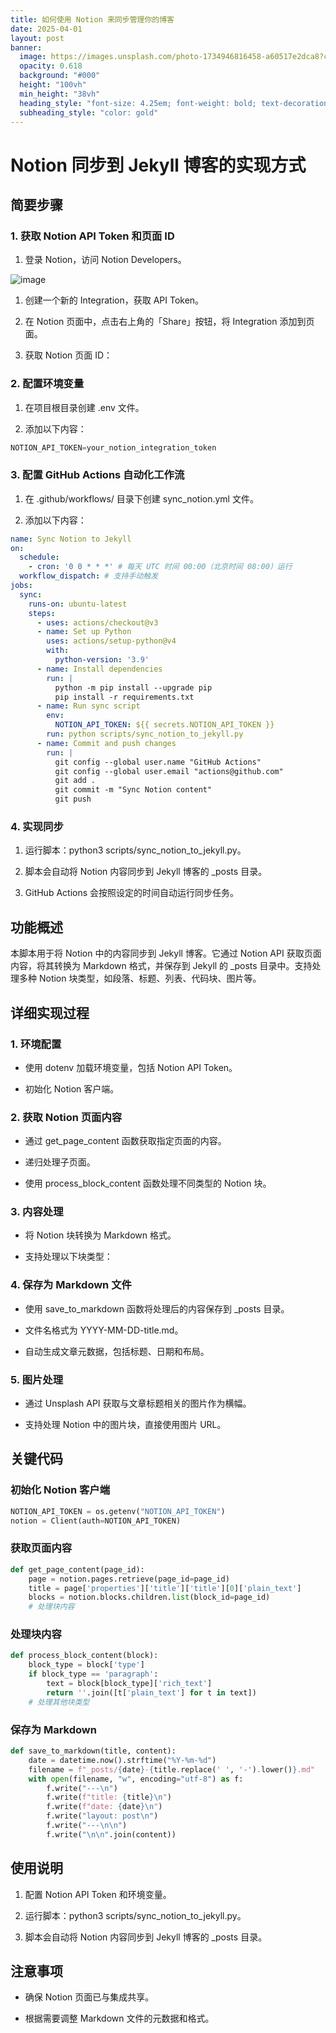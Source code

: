 ```yaml
---
title: 如何使用 Notion 来同步管理你的博客
date: 2025-04-01
layout: post
banner:
  image: https://images.unsplash.com/photo-1734946816458-a60517e2dca8?crop=entropy&cs=tinysrgb&fit=max&fm=jpg&ixid=M3w2OTIwMzJ8MHwxfHJhbmRvbXx8fHx8fHx8fDE3NDM1MTEzMTN8&ixlib=rb-4.0.3&q=80&w=1080
  opacity: 0.618
  background: "#000"
  height: "100vh"
  min_height: "38vh"
  heading_style: "font-size: 4.25em; font-weight: bold; text-decoration: underline"
  subheading_style: "color: gold"
---
```


# Notion 同步到 Jekyll 博客的实现方式

## 简要步骤

### 1. 获取 Notion API Token 和页面 ID

1. 登录 Notion，访问 Notion Developers。

![image](https://prod-files-secure.s3.us-west-2.amazonaws.com/a7a0cc5a-89b9-4cda-8686-1fba0ca52f40/d19c1afe-dea5-4312-9333-786b0ba83054/image.png?X-Amz-Algorithm=AWS4-HMAC-SHA256&X-Amz-Content-Sha256=UNSIGNED-PAYLOAD&X-Amz-Credential=ASIAZI2LB46646REENC7%2F20250401%2Fus-west-2%2Fs3%2Faws4_request&X-Amz-Date=20250401T124152Z&X-Amz-Expires=3600&X-Amz-Security-Token=IQoJb3JpZ2luX2VjEFUaCXVzLXdlc3QtMiJGMEQCIF1N3qtxupOiUOuyjETkhq6G33XUkBNhEl%2BrZ4MezOd7AiBBQLJyQkhxdBKAEjmkmvIE3UcBETyt7bGswZCmpe93biqIBAi%2B%2F%2F%2F%2F%2F%2F%2F%2F%2F%2F8BEAAaDDYzNzQyMzE4MzgwNSIMkrHs%2BkH%2FiT8S1YvjKtwDk2iXkx10n1xtZWVf5AR287AqptqiYMghFUdmglHAvoWShoEQfTEyrPJOIRQIIt9KPESQ%2FP4b75Y1RPB8muDIt9wP5GGME9hsBaFbpMYLk%2Fx3gWtJaxOrg0vIx1mY7k1GdwjHv75v%2FUm8DxNTpkxoCj6dv8NFKsUcMyHeA7UnOSSCfMWooa7R7vZxIFHQJs0sI68ocUjk3WqjRkMYtlmeLumwRo4Bh11fCT0qgP%2F2nk72ZBnQku0SycStNM5kYIB3ueu80Bh2z6SVKH4QCpnkHU%2BQ%2FPMm8H3S6FGpL5aPPuRmXflcbYLxWA9mDIpZQRrIx1eST1l2iFe2xl2va6vT73N8Adp4%2B91NxIytrVno%2Fsl6ldPkkgm9%2BTvgXFwylgDrbTp%2BGDuWfnotOqH2GucVq8E3QW1YeeBWrwQuK18SAXB5NDzw%2FpX%2BypYR8Tqt%2FtrnDlTTcuyCPMJDmwatj8TbBw56HEzAcbVtN0WY%2F3d9cIWX%2F3IQ5wO1hA%2B0ExkPsPJIjPFYQnAmz7rBqDTWcpxZpTRfYdwzTKvwKvOmbX52gFcN10rQVaR5gHwbU20NfF5cNPXfwhiEEh9AiN%2FaUSGmcPGxLuLguE9wCIUhuFNtW%2FCbXffeZESbRXbI44Iwh7avvwY6pgF37Laajjgi19rHlXqOXHvkTPKN6pCl5qO1k7%2FtGhtj2Cb4jofR2HbUs5Kaz25HRb0KINucqsWP7VwWpAN7A4T9RHC2Coi3spaKQlUw1knLtlBDsmQOgfRzIaE%2BNLeCqEYoA8MvJJNnMTSXb2k%2BV7Mz9KRUorE5ceIg%2Fy0RBfnxyJw9r0DdRbuxWMafazavYjtQ5fAkRy83WcsAfF51DEOOx7AsbAzX&X-Amz-Signature=a753575bd5eddd3df74cb19bba9c098c39fc54266d214056b2286c866ff5cd7a&X-Amz-SignedHeaders=host&x-id=GetObject)

1. 创建一个新的 Integration，获取 API Token。

1. 在 Notion 页面中，点击右上角的「Share」按钮，将 Integration 添加到页面。

1. 获取 Notion 页面 ID：


### 2. 配置环境变量

1. 在项目根目录创建 .env 文件。

1. 添加以下内容：

```javascript
NOTION_API_TOKEN=your_notion_integration_token
```

### 3. 配置 GitHub Actions 自动化工作流

1. 在 .github/workflows/ 目录下创建 sync_notion.yml 文件。

1. 添加以下内容：

```yaml
name: Sync Notion to Jekyll
on:
  schedule:
    - cron: '0 0 * * *' # 每天 UTC 时间 00:00（北京时间 08:00）运行
  workflow_dispatch: # 支持手动触发
jobs:
  sync:
    runs-on: ubuntu-latest
    steps:
      - uses: actions/checkout@v3
      - name: Set up Python
        uses: actions/setup-python@v4
        with:
          python-version: '3.9'
      - name: Install dependencies
        run: |
          python -m pip install --upgrade pip
          pip install -r requirements.txt
      - name: Run sync script
        env:
          NOTION_API_TOKEN: ${{ secrets.NOTION_API_TOKEN }}
        run: python scripts/sync_notion_to_jekyll.py
      - name: Commit and push changes
        run: |
          git config --global user.name "GitHub Actions"
          git config --global user.email "actions@github.com"
          git add .
          git commit -m "Sync Notion content"
          git push
```

### 4. 实现同步

1. 运行脚本：python3 scripts/sync_notion_to_jekyll.py。

1. 脚本会自动将 Notion 内容同步到 Jekyll 博客的 _posts 目录。

1. GitHub Actions 会按照设定的时间自动运行同步任务。

## 功能概述

本脚本用于将 Notion 中的内容同步到 Jekyll 博客。它通过 Notion API 获取页面内容，将其转换为 Markdown 格式，并保存到 Jekyll 的 _posts 目录中。支持处理多种 Notion 块类型，如段落、标题、列表、代码块、图片等。

## 详细实现过程

### 1. 环境配置

- 使用 dotenv 加载环境变量，包括 Notion API Token。

- 初始化 Notion 客户端。

### 2. 获取 Notion 页面内容

- 通过 get_page_content 函数获取指定页面的内容。

- 递归处理子页面。

- 使用 process_block_content 函数处理不同类型的 Notion 块。

### 3. 内容处理

- 将 Notion 块转换为 Markdown 格式。

- 支持处理以下块类型：


### 4. 保存为 Markdown 文件

- 使用 save_to_markdown 函数将处理后的内容保存到 _posts 目录。

- 文件名格式为 YYYY-MM-DD-title.md。

- 自动生成文章元数据，包括标题、日期和布局。

### 5. 图片处理

- 通过 Unsplash API 获取与文章标题相关的图片作为横幅。

- 支持处理 Notion 中的图片块，直接使用图片 URL。

## 关键代码

### 初始化 Notion 客户端

```python
NOTION_API_TOKEN = os.getenv("NOTION_API_TOKEN")
notion = Client(auth=NOTION_API_TOKEN)
```

### 获取页面内容

```python
def get_page_content(page_id):
    page = notion.pages.retrieve(page_id=page_id)
    title = page['properties']['title']['title'][0]['plain_text']
    blocks = notion.blocks.children.list(block_id=page_id)
    # 处理块内容
```

### 处理块内容

```python
def process_block_content(block):
    block_type = block['type']
    if block_type == 'paragraph':
        text = block[block_type]['rich_text']
        return ''.join([t['plain_text'] for t in text])
    # 处理其他块类型
```

### 保存为 Markdown

```python
def save_to_markdown(title, content):
    date = datetime.now().strftime("%Y-%m-%d")
    filename = f"_posts/{date}-{title.replace(' ', '-').lower()}.md"
    with open(filename, "w", encoding="utf-8") as f:
        f.write("---\n")
        f.write(f"title: {title}\n")
        f.write(f"date: {date}\n")
        f.write("layout: post\n")
        f.write("---\n\n")
        f.write("\n\n".join(content))
```

## 使用说明

1. 配置 Notion API Token 和环境变量。

1. 运行脚本：python3 scripts/sync_notion_to_jekyll.py。

1. 脚本会自动将 Notion 内容同步到 Jekyll 博客的 _posts 目录。

## 注意事项

- 确保 Notion 页面已与集成共享。

- 根据需要调整 Markdown 文件的元数据和格式。